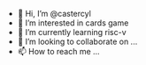 - 👋 Hi, I’m @castercyl
- 👀 I’m interested in cards game
- 🌱 I’m currently learning risc-v
- 💞️ I’m looking to collaborate on ...
- 📫 How to reach me ...

<!---
castercyl/castercyl is a ✨ special ✨ repository because its `README.md` (this file) appears on your GitHub profile.
You can click the Preview link to take a look at your changes.
--->
